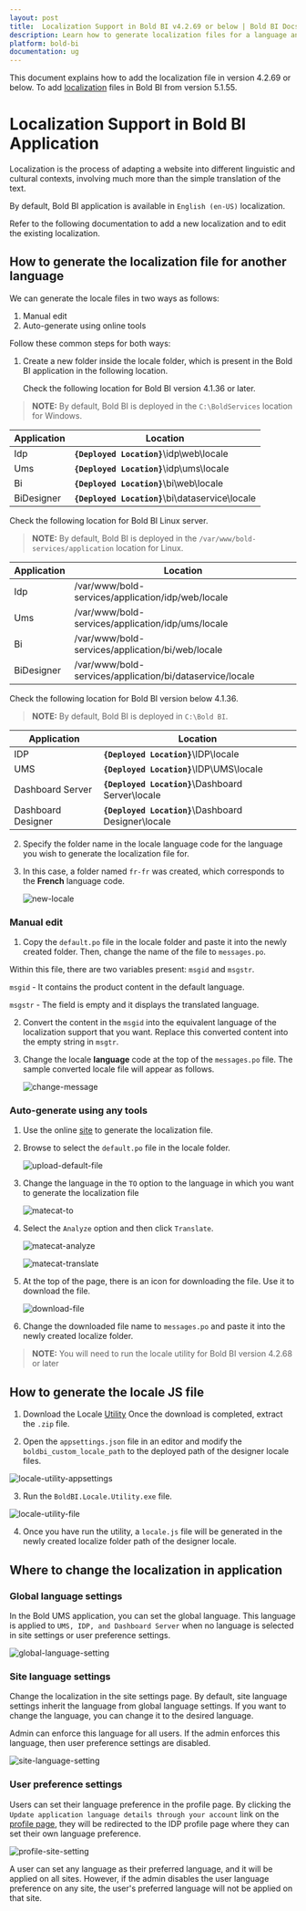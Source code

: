 ```yaml
---
layout: post
title:  Localization Support in Bold BI v4.2.69 or below | Bold BI Docs
description: Learn how to generate localization files for a language and localize the Bold BI v4.2.60 or below versioned application deployed on your server.
platform: bold-bi
documentation: ug
---
```

This document explains how to add the localization file in version 4.2.69 or below. To add [localization](/localization/latest/) files in Bold BI from version 5.1.55.

# Localization Support in Bold BI Application

Localization is the process of adapting a website into different linguistic and cultural contexts, involving much more than the simple translation of the text.

By default, Bold BI application is available in `English (en-US)` localization.

Refer to the following documentation to add a new localization and to edit the existing localization.

## How to generate the localization file for another language

We can generate the locale files in two ways as follows:

1. Manual edit
2. Auto-generate using online tools

Follow these common steps for both ways:

1. Create a new folder inside the locale folder, which is present in the Bold BI application in the following location.

   Check the following location for Bold BI version 4.1.36 or later.

> **NOTE:** By default, Bold BI is deployed in the `C:\BoldServices` location for Windows.

| Application       	| Location                                                  	|
|-------------------	|-----------------------------------------------------------	|
| Idp                	| **`{Deployed Location}`**\idp\web\locale                  |
| Ums               	| **`{Deployed Location}`**\idp\ums\locale                  	|
| Bi                	| **`{Deployed Location}`**\bi\web\locale                    	|
| BiDesigner          | **`{Deployed Location}`**\bi\dataservice\locale            	|

   Check the following location for Bold BI Linux server.

> **NOTE:** By default, Bold BI is deployed in the `/var/www/bold-services/application` location for Linux.

| Application       	| Location                                                  |
|-------------------	|-----------------------------------------------------------|
| Idp                	| /var/www/bold-services/application/idp/web/locale      |
| Ums               	| /var/www/bold-services/application/idp/ums/locale         |
| Bi                	| /var/www/bold-services/application/bi/web/locale          |
| BiDesigner          | /var/www/bold-services/application/bi/dataservice/locale |


   Check the following location for Bold BI version below 4.1.36.

   > **NOTE:** By default, Bold BI is deployed in `C:\Bold BI`.

| Application       	| Location                                                  	|
|-------------------	|-----------------------------------------------------------	|
| IDP                	| **`{Deployed Location}`**\IDP\locale                     	|
| UMS               	| **`{Deployed Location}`**\IDP\UMS\locale                   	|
| Dashboard Server   	| **`{Deployed Location}`**\Dashboard Server\locale        	|
| Dashboard Designer  |	**`{Deployed Location}`**\Dashboard Designer\locale         |

2. Specify the folder name in the locale language code for the language you wish to generate the localization file for.

3. In this case, a folder named `fr-fr` was created, which corresponds to the **French** language code.

   ![new-locale](/static/assets/localization/images/new-locale-folder.png)

### Manual edit

1. Copy the `default.po` file in the locale folder and paste it into the newly created folder. Then, change the name of the file to `messages.po`.

Within this file, there are two variables present: `msgid` and `msgstr`.

`msgid`  - It contains the product content in the default language.

`msgstr` - The field is empty and it displays the translated language.

2. Convert the content in the `msgid` into the equivalent language of the localization support that you want. Replace this converted content into the empty string in `msgtr`.

3. Change the locale **language** code at the top of the `messages.po` file.
The sample converted locale file will appear as follows.

   ![change-message](/static/assets/localization/images/change-message.png#width=65%)

### Auto-generate using any tools

1. Use the online [site](https://www.matecat.com/) to generate the localization file.

2. Browse to select the `default.po` file in the locale folder.

   ![upload-default-file](/static/assets/localization/images/drag-locale-default-file.png)

3. Change the language in the `TO` option to the language in which you want to generate the localization file

   ![matecat-to](/static/assets/localization/images/matecat-to-option.png)

4. Select the `Analyze` option and then click `Translate`.

   ![matecat-analyze](/static/assets/localization/images/matecat-analyze.png)

   ![matecat-translate](/static/assets/localization/images/matecat-translate.png)

5. At the top of the page, there is an icon for downloading the file. Use it to download the file.

   ![download-file](/static/assets/localization/images/matecat-download.png)

6. Change the downloaded file name to `messages.po` and paste it into the newly created localize folder. 

> **NOTE:** You will need to run the locale utility for Bold BI version 4.2.68 or later

## How to generate the locale JS file

1. Download the Locale [Utility](https://cdn.boldbi.com/downloads/utilities/boldbi_locale_utility.zip) Once the download is completed, extract the `.zip` file.

2. Open the `appsettings.json` file in an editor and modify the `boldbi_custom_locale_path` to the deployed path of the designer locale files.

  ![locale-utility-appsettings](/static/assets/localization/images/locale-utility-appsettings-old.png)

3. Run the `BoldBI.Locale.Utility.exe` file.

  ![locale-utility-file](/static/assets/localization/images/locale-utility-file.png)

4. Once you have run the utility, a `locale.js` file will be generated in the newly created localize folder path of the designer locale.

## Where to change the localization in application

### Global language settings

In the Bold UMS application, you can set the global language. This language is applied to `UMS, IDP, and Dashboard Server` when no language is selected in site settings or user preference settings.

  ![global-language-setting](/static/assets/localization/images/global-language-setting.png)

### Site language settings

Change the localization in the site settings page. By default, site language settings inherit the language from global language settings. If you want to change the language, you can change it to the desired language. 

Admin can enforce this language for all users. If the admin enforces this language, then user preference settings are disabled.

  ![site-language-setting](/static/assets/localization/images/site-language-setting.png#width=65%)

### User preference settings

Users can set their language preference in the profile page. By clicking the `Update application language details through your account` link on the [profile page](/managing-resources/user-profile/#language-settings), they will be redirected to the IDP profile page where they can set their own language preference.

  ![profile-site-setting](/static/assets/localization/images/profile-site-setting.png)

A user can set any language as their preferred language, and it will be applied on all sites. However, if the admin disables the user language preference on any site, the user's preferred language will not be applied on that site.